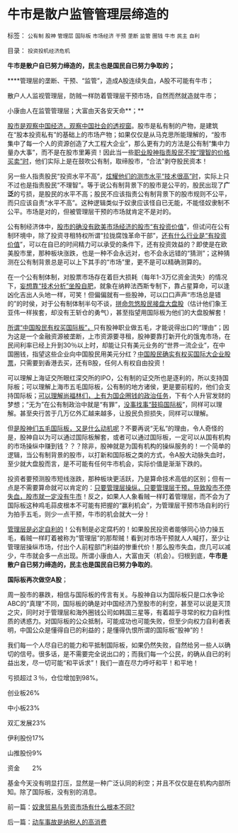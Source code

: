 # 牛市是散户监管管理层缔造的

标签： `公有制` `股神` `管理层` `国际板` `市场经济` `干预` `垄断` `监管` `圈钱` `牛市` `民主` `自利` 

目录： `投资投机经济危机`

**牛市是散户自已努力缔造的，民主也是国民自已努力争取的；**

****管理层的垄断、干预、“监管”，造成A股连续失血，A股不可能有牛市；

散户人人监视管理层，防贼一样防着管理层干预市场，自然而然就造就牛市；

小康由人在监管管理层；大富由天各安天命**；**

[股市是观察中国经济，观察中国社会的透视窗](../../../2011/7/22/股市中的国民劣根性体现的后发劣势.md)。股市是私有制的产物，是建筑在“股本投资私有”的基础上的市场产物；如果仅仅是从马克思所能理解的，“股市集中了每一个人的资源创造了大工程大企业”，那么更有力的方法是公有制“集中力量办大事”，而不是在股市里筹资！因此当一些[职业股神指责股民不按“理智的价格买卖”时](../../../2010/9/14/股票市场价格陪审团！.md)，他们实际上是在鼓吹公有制，取缔股市，“合法”剥夺股民资本！

另一些人指责股民“投资水平不高”，[炫耀他们的测市水平“技术很高”时](../../../2011/5/27/从行情分析理解经济学“主流”.md)，实际上只不过也是指责股民“不理智”。等于说公有制背景下的股市是公平的，股民出现了**广泛**的亏损，是股民的水平不高；股民不应该指责公有制背景下的股市规则不公平，而只应该自责“水平不高”。这种逻辑类似于奴隶应该怪自已无能，不能怪奴隶制不公平。市场是对的，但被管理层干预的市场就肯定不是对的。

公有制经济体中，[股市的确没有欧美市场经济的股市“有投资价值](../../../2011/7/1/A股合理的市盈率应是无限高.md)”，但试问在公有制环境中，除了投资寻租特权所谓“拉拢腐蚀革命干部”，[还有什么行业是“有投资价值](../../../2008/5/4/实业难！中国市场其实非常小!.md)”，可以在自已的时间精力可以承受的条件下，还有投资效益的？即使是在欧美股市里，那种板块涨跌，也是一种不会永远对，也不会永远错的“猜测”；这种猜测在公有制背景总是可以上下其手的“市场”里，更不是可以精确测算的。

在一个公有制体制，对股票市场存在着巨大损耗（每年1-3万亿资金流失）的情况下，[妄想靠“技术分析”坐股自肥](../../../2011/6/30/学点经济学不能帮你发大财.md)，就象在纳粹法西斯专制下，靠占星算命，可以逢凶化吉出人头地一样，可笑！但偏偏就有一些股神，可以口口声声“市场总是错的”的时侯，对于公有制体制半句不谈，[拼命忽悠股民接盘大盘股](../../../2011/1/28/让现实教训对股评家的迷信.md)（估计他们象王亚伟一样挨套，却没有王斩仓的勇气），甚至指望用国际板为他们的大盘股解套！

[所谓“中国股民有权买国际板”，](../../../2010/11/29/国际板是最具卖国潜力的选手.md)只有股神职业做五毛，才能说得出口的“理由”；因为这是一个金融资源被垄断，上市资源要寻租，股神要靠打新开化的饿鬼市场，在民间利率已经上升到30％以上时，却能让只有美元业务的“世界一流企业”，在中国圈钱，指望这些企业向中国股民用美元分红？[中国股民确实有权买国际大企业股票](../../../2011/6/15/国际板推动RMB国际化的骗局.md)，只需要到香港去买，还有B股，任何人有权自由投资！

可以理解上海证交所眼红深交所的IPO，公有制的证交所也是逐利的，所以支持国际板；可以理解上海市五毛国际板，公有制的地方诸侯，更是要前程的，他们会支持国际板；[可以理解尚福林们，上有为国企圈钱的政治任务](../../../2011/5/23/尚主席向国际板开放国企待遇.md)，下有个人升官发财的梦想；“无为”在公有制政治中就是“有罪”，[没事找事“鼓捣国际板](../../../2011/6/20/管理层应反思为“A股机构化”而妖魔化散户.md)”，同样可以理解。甚至央行苦于几万亿外汇越来越多，让股民负担损失，同样可以理解。

但[是股神们五毛国际板，又是什么动机呢](../../../2011/6/13/世界上有蠢猪并不奇怪.md)？不要再说“无私”的理由，令人奇怪的是，股神自以为可以通过国际板解套，或者可以通过国际板，一定可以从国有机构的市场操纵中赚到钱？？？除非，股神就是为国有机构的操纵服务的！一个简单的逻辑，当公有制背景的股市，以打新和国际板之类的方式，令A股大动脉失血时，至少就大盘股而言，是不可能有任何牛市机会，实际价值是渐渐下跌的。

投资者要预测股市短线涨跌，那种板块更活跃，乃是算命技术高低的区别；但有一点是不需要算命就可以肯定的：[只要管理层操纵，只要管理层干预，导致股市不停失血，股市就一定没有牛市](../../../2011/4/28/打压小盘股，成功制造了股灾.md)！反之，如果人人象看贼一样盯着管理层，而不会为了国际板这种鸡毛蒜皮根本不可能有把握的“赢利机会”，为管理层干预市场自利的行为拍手五毛，则少一点干预，牛市的机会就大一分！

[管理层是必定自利的](http://darthvad.blog.sohu.com/161146952.html)！公有制是必定腐朽的！如果股民投资者能够同心协力操五毛，看贼一样盯着被称为“管理层”的那帮贼！看到对市场干预就人人喊打，至少让管理层操纵市场，付出个人前程部门利益的惨重代价！那么股市失血，庶几可以减少，牛市就会多一点出现。所谓小康由人，大富由天（机会）。归根到底，**牛市是散户自已努力缔造的，民主也是国民自已努力争取的**。

**国际板再次做空A股**；

周一股市的暴跌，相信与国际板的传言有关。与股神自以为国际板只是口水争论ABC的“真理”不同，国际板的确是对中国经济乃至股市的利空，甚至可以说是灭顶之灾，同时对于管理层和海外圈钱公司如韩国三星等，有着超乎寻常的权力自利性质的诱惑力。对国际板的公众抵制，可能成功也可能失败，但至少向权力自利者表明，中国公众是懂得自已的利益的；是懂得仇恨所谓的国际板“股神”的！

我们每一个人尽自已的能力和平抵制国际板，如果仍然失败，自然给另一些人以确切的信号。很多话，是不需要完全说出口的；而我们每一个公民，的确从自已的利益出发，尽一切可能“和平诉求”！我们一直在尽力呼吁和平！和平地！

亏损超过３％，仓位增加到98%。

创业板26%

中小板23%

双汇发展23%

伊利股份17%

山推股份9%

资金　　2%



基金今天没有明显打压，显然是一种广泛认同的利空；并且不仅仅是在机构内部所知。除了国际板，没有别的消息。

前一篇：[奴隶贸易与劳资市场有什么根本不同?](../../../2011/7/23/奴隶贸易与劳资市场有什么根本不同？.md)

后一篇：[动车事故是纳税人的高消费](../../../2011/7/25/动车事故是纳税人的高消费.md)
